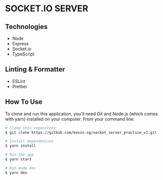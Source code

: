 # SOCKET.IO SERVER

## Technologies

- Node
- Express
- Socket.io
- TypeScript

## Linting & Formatter

- ESLint
- Prettier

## How To Use

To clone and run this application, you'll need Git and Node.js (which comes with yarn) installed on your computer. From your command line:

```bash
# Clone this repository
$ git clone https://github.com/kevin-sg/socket_server_practice_v1.git

# Install dependencies
$ yarn install

# Run the app
$ yarn start

# Run mode dev
$ yarn dev
```
